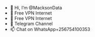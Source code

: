 - 👋 Hi, I’m @MacksonData
- 👀 Free VPN Internet 
- 🌱 Free VPN Internet 
- 💞️ Telegram Channel 
- 📫 Chat on WhatsApp+256754100353

<!---
MacksonData/MacksonData is a ✨ special ✨ repository because its `README.md` (this file) appears on your GitHub profile.
You can click the Preview link to take a look at your changes.
--->

